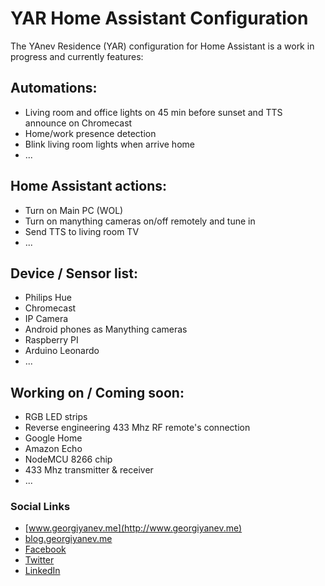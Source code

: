 # YAR Home Assistant Configuration

The YAnev Residence (YAR) configuration for Home Assistant is a work in progress and currently features:

## Automations:
- Living room and office lights on 45 min before sunset and TTS announce on Chromecast
- Home/work presence detection
- Blink living room lights when arrive home
- ...

## Home Assistant actions:
- Turn on Main PC (WOL)
- Turn on manything cameras on/off remotely and tune in
- Send TTS to living room TV
- ...

## Device / Sensor list:
- Philips Hue
- Chromecast
- IP Camera
- Android phones as Manything cameras
- Raspberry PI
- Arduino Leonardo
- ...

## Working on / Coming soon:
- RGB LED strips
- Reverse engineering 433 Mhz RF remote's connection
- Google Home
- Amazon Echo
- NodeMCU 8266 chip
- 433 Mhz transmitter & receiver
- ...

### Social Links

- [www.georgiyanev.me](http://www.georgiyanev.me)
- [blog.georgiyanev.me](http://blog.georgiyanev.me)
- [Facebook](https://www.facebook.com/jumpalottahigh/)
- [Twitter](https://www.twitter.com/jumpalottahigh/)
- [LinkedIn](https://www.linkedin.com/in/yanevgeorgi/)
